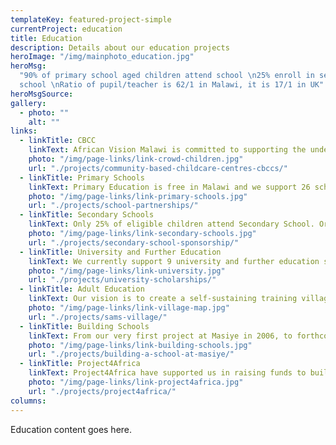 ```yaml
---
templateKey: featured-project-simple
currentProject: education
title: Education
description: Details about our education projects
heroImage: "/img/mainphoto_education.jpg"
heroMsg:
  "90% of primary school aged children attend school \n25% enroll in secondary
  school \nRatio of pupil/teacher is 62/1 in Malawi, it is 17/1 in UK"
heroMsgSource:
gallery:
  - photo: ""
    alt: ""
links:
  - linkTitle: CBCC
    linkText: African Vision Malawi is committed to supporting the under 5's and have set up 9 Community Based Childcare Centres (CBCC) to date.
    photo: "/img/page-links/link-crowd-children.jpg"
    url: "./projects/community-based-childcare-centres-cbccs/"
  - linkTitle: Primary Schools
    linkText: Primary Education is free in Malawi and we support 26 schools in our area. Since African Vision Malawi started we have 18 of them partnered with schools in UK.
    photo: "/img/page-links/link-primary-schools.jpg"
    url: "./projects/school-partnerships/"
  - linkTitle: Secondary Schools
    linkText: Only 25% of eligible children attend Secondary School. Orphans and ultra-poor are unable to go, although they may have received a place. They cannot afford the fees. We support 10 pupils per year and in 2015/16 are supporting 42 students.
    photo: "/img/page-links/link-secondary-schools.jpg"
    url: "./projects/secondary-school-sponsorship/"
  - linkTitle: University and Further Education
    linkText: We currently support 9 university and further education students, who are studying nursing, teaching, journalism and languages.
    photo: "/img/page-links/link-university.jpg"
    url: "./projects/university-scholarships/"
  - linkTitle: Adult Education
    linkText: Our vision is to create a self-sustaining training village – Sam’s Village - on a 10 acre site in our area.
    photo: "/img/page-links/link-village-map.jpg"
    url: "./projects/sams-village/"
  - linkTitle: Building Schools
    linkText: From our very first project at Masiye in 2006, to forthcoming plans for Songwe, we have built a number of schools blocks and teachers' accommodation.
    photo: "/img/page-links/link-building-schools.jpg"
    url: "./projects/building-a-school-at-masiye/"
  - linkTitle: Project4Africa
    linkText: Project4Africa have supported us in raising funds to build Namanyanga School a teachers house and a pre-school with feeding centre. Subsequently they have also funded the M'bang'ombe Maternity Unit.
    photo: "/img/page-links/link-project4africa.jpg"
    url: "./projects/project4africa/"
columns:
---
```


Education content goes here.
